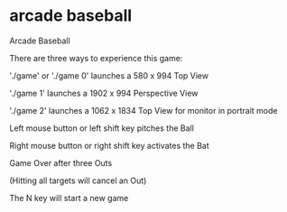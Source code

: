 # arcade baseball

Arcade Baseball


  There are three ways to experience this game:

  './game' or './game 0' launches a 580 x 994 Top View

  './game 1' launches a 1902 x 994 Perspective View

  './game 2' launches a 1062 x 1834 Top View for monitor in portrait mode


  Left mouse button or left shift key pitches the Ball

  Right mouse button or right shift key activates the Bat

  Game Over after three Outs

  (Hitting all targets will cancel an Out)

  The N key will start a new game
